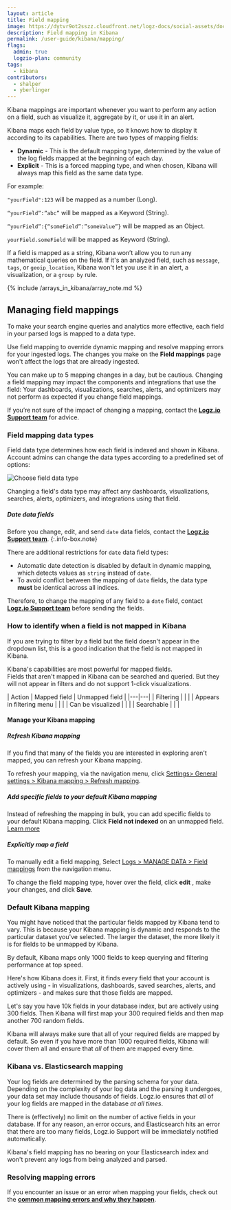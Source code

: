 ```yaml
---
layout: article
title: Field mapping
image: https://dytvr9ot2sszz.cloudfront.net/logz-docs/social-assets/docs-social.jpg
description: Field mapping in Kibana
permalink: /user-guide/kibana/mapping/
flags:
  admin: true
  logzio-plan: community
tags:
  - kibana
contributors:
  - shalper
  - yberlinger
---
```


Kibana mappings are important whenever you want to perform any action on a field, such as visualize it, aggregate by it, or use it in an alert.

Kibana maps each field by value type, so it knows how to display it according to its capabilities. There are two types of mapping fields:

* **Dynamic** - This is the default mapping type, determined by the value of the log fields mapped at the beginning of each day.
* **Explicit** - This is a forced mapping type, and when chosen, Kibana will always map this field as the same data type.

For example:

`"yourField":123` will be mapped as a number (Long). 

`“yourField”:”abc”` will be mapped as a Keyword (String).

`“yourField”:{“someField”:”someValue”}` will be mapped as an Object.

`yourField.someField` will be mapped as Keyword (String).

If a field is mapped as a string, Kibana won’t allow you to run any mathematical queries on the field.
If it's an analyzed field, such as `message`, `tags`, or `geoip_location`, Kibana won't let you use it in an alert, a visualization, or a `group by` rule.


{% include /arrays_in_kibana/array_note.md %}

## Managing field mappings

To make your search engine queries and analytics more effective, each field in your parsed logs is mapped to a data type.

Use field mapping to override dynamic mapping and resolve mapping errors for your ingested logs.
The changes you make on the **Field mappings** page won't affect the logs that are already ingested.

You can make up to 5 mapping changes in a day, but be cautious. 
Changing a field mapping may impact the components and integrations that use the field: Your dashboards, visualizations, searches, alerts, and optimizers may not perform as expected if you change field mappings. 

If you’re not sure of the impact of changing a mapping, contact the **[Logz.io Support team](mailto:help@logz.io)** for advice.


### Field mapping data types

Field data type determines how each field is indexed and shown in Kibana. Account admins can change the data types according to a predefined set of options:

![Choose field data type](https://dytvr9ot2sszz.cloudfront.net/logz-docs/kibana-mapping/mapping-fields-main.png)

Changing a field's data type may affect any dashboards, visualizations, searches, alerts, optimizers, and integrations using that field.


##### *Date* data fields

Before you change, edit, and send `date` data fields, contact the **[Logz.io Support team](mailto:help@logz.io)**.
{:.info-box.note}

There are additional restrictions for `date` data field types:

* Automatic date detection is disabled by default in dynamic mapping, which detects values as `string` instead of `date`.
* To avoid conflict between the mapping of `date` fields, the data type **must** be identical across all indices.

Therefore, to change the mapping of any field to a `date` field, contact **[Logz.io Support team](mailto:help@logz.io)** before sending the fields.

### How to identify when a field is not mapped in Kibana

If you are trying to filter by a field but the field doesn't appear in the dropdown list, this is a good indication that the field is not mapped in Kibana. 

Kibana's capabilities are most powerful for mapped fields. <br>
Fields that aren't mapped in Kibana can be searched and queried. 
But they will not appear in filters and do not support 1-click visualizations.

| Action | Mapped field | Unmapped field |
|---|---|
| Filtering | <i class="fas fa-check"></i> | <i class="fas fa-times"></i> |
| Appears in filtering menu | <i class="fas fa-check"></i> | <i class="fas fa-times"></i> |
| Can be visualized | <i class="fas fa-check"></i> | <i class="fas fa-times"></i> |
| Searchable | <i class="fas fa-check"></i> | <i class="fas fa-check"></i> |


#### Manage your Kibana mapping

<div class="tasklist">

##### Refresh Kibana mapping

If you find that many of the fields you are interested in exploring aren't mapped, you can refresh your Kibana mapping.

To refresh your mapping, via the navigation menu, 
click [<i class="li li-gear"></i> Settings> General settings > Kibana mapping > Refresh mapping](https://app.logz.io/#/dashboard/settings/general).


##### Add specific fields to your default Kibana mapping

Instead of refreshing the mapping in bulk, you can add specific fields to your default Kibana mapping. Click **Field not indexed** on an unmapped field. [Learn more](/user-guide/kibana/mapping/field-not-indexed/)

##### Explicitly map a field 

To manually edit a field mapping,
Select [Logs > MANAGE DATA > Field mappings](https://app.logz.io/#/dashboard/tools/field-mapping)
from the navigation menu. 

To change the field mapping type, hover over the field, click **edit** <i class="li li-pencil"></i>, make your changes, and click **Save**.

</div>

### Default Kibana mapping

You might have noticed that the particular fields mapped by Kibana tend to vary. This is because your Kibana mapping is dynamic and responds to the particular dataset you've selected. The larger the dataset, the more likely it is for fields to be unmapped by Kibana.

By default, Kibana maps only 1000 fields to keep querying and filtering performance at top speed.

Here's how Kibana does it. First, it finds every field that your account is actively using - in visualizations, dashboards, saved searches, alerts, and optimizers - and makes sure that those fields are mapped.

Let's say you have 10k fields in your database index, but are actively using 300 fields. Then Kibana will first map your 300 required fields and then map another 700 random fields.

Kibana will always make sure that all of your required fields are mapped by default. So even if you have more than 1000 required fields, Kibana will cover them all and ensure that _all_ of them are mapped every time.


### Kibana vs. Elasticsearch mapping

Your log fields are determined by the parsing schema for your data. Depending on the complexity of your log data and the parsing it undergoes, your data set may include thousands of fields. Logz.io ensures that _all_ of your log fields are mapped in the database _at all times_.

There is (effectively) no limit on the number of active fields in your database.
If for any reason, an error occurs, and Elasticsearch hits an error that there are too many fields, Logz.io Support will be immediately notified automatically.

Kibana's field mapping has no bearing on your Elasticsearch index and won't prevent any logs from being analyzed and parsed.

### Resolving mapping errors 

If you encounter an issue or an error when mapping your fields, check out the **[common mapping errors and why they happen](https://docs.logz.io/user-guide/invalid_logs/#mapping-errors)**.
